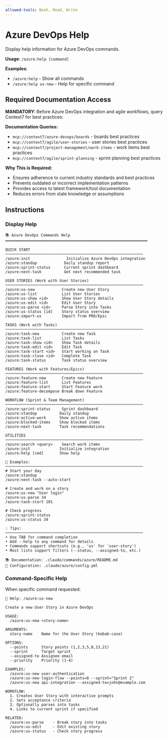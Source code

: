 ```yaml
---
allowed-tools: Bash, Read, Write
---
```


# Azure DevOps Help

Display help information for Azure DevOps commands.

**Usage**: `/azure:help [command]`

**Examples**:
- `/azure:help` - Show all commands
- `/azure:help us-new` - Help for specific command

## Required Documentation Access

**MANDATORY:** Before Azure DevOps integration and agile workflows, query Context7 for best practices:

**Documentation Queries:**
- `mcp://context7/azure-devops/boards` - boards best practices
- `mcp://context7/agile/user-stories` - user stories best practices
- `mcp://context7/project-management/work-items` - work items best practices
- `mcp://context7/agile/sprint-planning` - sprint planning best practices

**Why This is Required:**
- Ensures adherence to current industry standards and best practices
- Prevents outdated or incorrect implementation patterns
- Provides access to latest framework/tool documentation
- Reduces errors from stale knowledge or assumptions


## Instructions

### Display Help

```
📚 Azure DevOps Commands Help
═══════════════════════════════════════════════════════════════

QUICK START
─────────────────────────────────────────────────────────────
/azure:init                Initialize Azure DevOps integration
/azure:standup            Daily standup report
/azure:sprint-status      Current sprint dashboard
/azure:next-task          Get next recommended task

USER STORIES (Work with User Stories)
─────────────────────────────────────────────────────────────
/azure:us-new            Create new User Story
/azure:us-list           List User Stories
/azure:us-show <id>      Show User Story details
/azure:us-edit <id>      Edit User Story
/azure:us-parse <id>     Parse Story into Tasks
/azure:us-status [id]    Story status overview
/azure:import-us         Import from PRD/Epic

TASKS (Work with Tasks)
─────────────────────────────────────────────────────────────
/azure:task-new          Create new Task
/azure:task-list         List Tasks
/azure:task-show <id>    Show Task details
/azure:task-edit <id>    Edit Task
/azure:task-start <id>   Start working on Task
/azure:task-close <id>   Complete Task
/azure:task-status       Task status overview

FEATURES (Work with Features/Epics)
─────────────────────────────────────────────────────────────
/azure:feature-new       Create new Feature
/azure:feature-list      List Features
/azure:feature-start     Start Feature work
/azure:feature-decompose Break down Feature

WORKFLOW (Sprint & Team Management)
─────────────────────────────────────────────────────────────
/azure:sprint-status     Sprint dashboard
/azure:standup          Daily standup
/azure:active-work      Show active items
/azure:blocked-items    Show blocked items
/azure:next-task        Task recommendations

UTILITIES
─────────────────────────────────────────────────────────────
/azure:search <query>    Search work items
/azure:init             Initialize integration
/azure:help [cmd]       Show help

📖 Examples:
─────────────────────────────────────────────────────────────
# Start your day
/azure:standup
/azure:next-task --auto-start

# Create and work on a story
/azure:us-new "User login"
/azure:us-parse 34
/azure:task-start 101

# Check progress
/azure:sprint-status
/azure:us-status 34

💡 Tips:
─────────────────────────────────────────────────────────────
• Use TAB for command completion
• Add --help to any command for details
• Commands support shortcuts (e.g., 'us' for 'user-story')
• Most lists support filters (--status, --assigned-to, etc.)

📚 Documentation: .claude/commands/azure/README.md
🔧 Configuration: .claude/azure/config.yml
```

### Command-Specific Help

When specific command requested:

```
📖 Help: /azure:us-new

Create a new User Story in Azure DevOps

USAGE:
  /azure:us-new <story-name>

ARGUMENTS:
  story-name    Name for the User Story (kebab-case)

OPTIONS:
  --points      Story points (1,2,3,5,8,13,21)
  --sprint      Target sprint
  --assigned-to Assignee email
  --priority    Priority (1-4)

EXAMPLES:
  /azure:us-new user-authentication
  /azure:us-new login-flow --points=8 --sprint="Sprint 2"
  /azure:us-new api-integration --assigned-to=john@example.com

WORKFLOW:
  1. Creates User Story with interactive prompts
  2. Sets acceptance criteria
  3. Optionally parses into tasks
  4. Links to current sprint if specified

RELATED:
  /azure:us-parse    - Break story into tasks
  /azure:us-edit     - Edit existing story
  /azure:us-status   - Check story progress
```